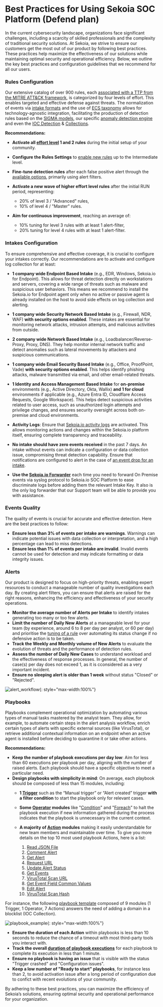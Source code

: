 # Best Practices for Using Sekoia SOC Platform (Defend plan)

In the current cybersecurity landscape, organizations face significant challenges, including a scarcity of skilled professionals and the complexity of traditional security solutions. At Sekoia, we strive to ensure our customers get the most out of our product by following best practices. These practices help maximize the effectiveness of our solutions while maintaining optimal security and operational efficiency. Below, we outline the key best practices and configuration guidelines that we recommend for all our users.

### Rules Configuration

Our extensive catalog of over 900 rules, each [associated with a TTP from the MITRE ATT&CK framework](/xdr/features/detect/built_in_detection_rules.md), is categorized by four levels of effort. This enables targeted and effective defense against threats. The normalization of events via [intake formats](https://github.com/SEKOIA-IO/intake-formats/blob/main/doc/structured_event.md) and the use of [ECS taxonomy](https://www.elastic.co/guide/en/ecs/current/ecs-reference.html) allows for technology-agnostic integration, facilitating the production of detection rules based on the [SIGMA models](/xdr/features/detect/sigma.md), our specific [anomaly detection engine](/xdr/features/detect/anomaly.md) and even the [IOC Detection](/xdr/features/detect/iocdetection.md) & [Collections](/xdr/features/detect/ioccollections.md).

**Recommendations:**

- **Activate all [effort level](/xdr/features/detect/rules_catalog.md#effort-level) 1 and 2 rules** during the initial setup of your community.

- **Configure the Rules Settings** to [enable new rules](/xdr/features/detect/rules_catalog.md#automatically) up to the Intermediate level.

- **Fine-tune detection rules** after each false positive alert through the [available options](/xdr/features/detect/rules_catalog.md#limiting-the-scope-of-a-rule), primarily using alert filters.

- **Activate a new wave of higher effort level rules** after the initial RUN period, representing:

    - 20% of level 3 / "Advanced" rules,
    - 10% of level 4 / "Master" rules.

- **Aim for continuous improvement**, reaching an average of:

    -  10% tuning for level 3 rules with at least 1 alert-filter,
    -  20% tuning for level 4 rules with at least 1 alert-filter.

### Intakes Configuration

To ensure comprehensive and effective coverage, it is crucial to configure your intakes correctly. Our recommendations are to activate and configure log collection for at least:

- **1 company wide Endpoint Based Intake** (e.g., EDR, Windows, Sekoia.io for Endpoint). This allows for threat detection directly on workstations and servers, covering a wide range of threats such as malware and suspicious user behaviors. This means we recommend to install the Sekoia.io for Endpoint agent only when no active or passive agent is already installed on the host to avoid side effects on log collection and alerting.
- **1 company wide Security Network Based Intake** (e.g., Firewall, NDR, WAF) **with security options enabled**. These intakes are essential for monitoring network attacks, intrusion attempts, and malicious activities from outside.
- **2 company wide Network Based Intake** (e.g., Loadbalancer/Reverse-Proxy, Proxy, DNS). They help monitor internal network traffic and detect anomalies such as lateral movements by attackers and suspicious communications.
- **1 company wide Email Security Based Intake** (e.g., Office, ProofPoint, Vade) **with security options enabled**. This helps identify phishing attacks, malware transmitted via email, and other email-related threats.
- **1 Identity and Access Management Based Intake** for **on-premise** environments (e.g., Active Directory, Okta, Wallix) **and 1 for cloud** environments if applicable (e.g., Azure Entra ID, Cloudflare Access Requests, Google Workspace). This helps detect suspicious activities related to user access, such as unauthorized login attempts and privilege changes, and ensures security oversight across both on-premise and cloud environments.
- **Activity Logs**: Ensure that [Sekoia.io activity logs](/integration/categories/applicative/sekoiaio_activity_logs.md) are activated. This allows monitoring actions and changes within the Sekoia.io platform itself, ensuring complete transparency and traceability.
- **No intake should have zero events received** in the past 7 days. An intake without events can indicate a configuration or data collection issue, compromising threat detection capability. Ensure that notifications are configured to alert in the case of [an event drop for an intake](/getting_started/notifications-Examples.md#intakes).

- **Use the [Sekoia.io Forwarder](/integration/ingestion_methods/syslog/sekoiaio_forwarder.md)** each time you need to forward On Premise events via syslog protocol to Sekoia.io SOC Platform to ease discriminate logs before adding them the relevant Intake Key. It also is the only log forwarder that our Support team will be able to provide you with assistance.


### Events Quality

The quality of events is crucial for accurate and effective detection. Here are the best practices to follow:

- **Ensure less than 3% of events per intake are warnings**. Warnings can indicate potential issues with data collection or interpretation, and a high percentage can lead to miss detections.
- **Ensure less than 1% of events per intake are invalid**. Invalid events cannot be used for detection and may indicate formatting or data integrity issues.

### Alerts

Our product is designed to focus on high-priority threats, enabling expert resources to conduct a manageable number of quality investigations each day. By creating alert filters, you can ensure that alerts are raised for the right reasons, enhancing the efficiency and effectiveness of your security operations.

- **Monitor the average number of Alerts per Intake** to identify intakes generating too many or too few alerts.
- **Limit the number of Daily New Alerts** at a manageable level for your team (by experience, around 6 to 8 per day per analyst, or 60 per day) and prioritise the [tuning of a rule](https://docs.sekoia.io/xdr/features/investigate/alerts/#create-an-alert-filter) over automating its status change if no defensive action is to be taken.
- **Track the Weekly and Monthly volume of New Alerts** to evaluate the evolution of threats and the performance of detection rules.
- **Assess the number of Daily New Cases** to understand workload and the effectiveness of response processes. In general, the number of case(s) per day does not exceed 1, as it is cconsidered as a very important incident.
- **Ensure no sleeping alert is older than 1 week** without status "Closed" or "Rejected".

![alert_workflow](/assets/operation_center/alerts/alert_workflow.png){: style="max-width:100%"}

### Playbooks

Playbooks complement operational optimization by automating various types of manual tasks mastered by the analyst team. They allow, for example, to automate certain steps in the alert analysis workflow, enrich certain types of alerts with specific external sources (like VirusTotal), or retrieve additional contextual information on an endpoint when an active agent is installed before deciding to quarantine it or take other actions.

**Recommendations:**

- **Keep the number of playbook executions per day low**: Aim for less than 60 executions per playbook per day, aligning with the number of raised alerts. Each playbook should have a specific objective to meet a particular need.
- **Design playbooks with simplicity in mind**: On average, each playbook should be composed of less than 15 modules, including:
    - **1 [Trigger](/xdr/features/automate/triggers.md)** such as the “Manual trigger” or “Alert created” trigger **with a filter condition** to start the playbook only for relevant cases.
    - **Some [Operator](/xdr/features/automate/operators.md) modules** like "[Condition](https://docs.sekoia.io/xdr/features/automate/operators/#condition)" and "[Foreach](/xdr/features/automate/operators.md#foreach)" to halt the playbook execution if new information gathered during the process indicates that the playbook is unnecessary in the current context.
    - **A majority of [Action](/xdr/features/automate/actions.md) modules** making it easily understandable for new team members and maintainable over time. To give you more details on the top 10 most used playbook Actions, here is a list:

        1. [Read JSON File](/xdr/features/automate/library/fileutils.md#read-json-file)
        2. [Comment Alert](/xdr/features/automate/library/sekoia-io.md#comment-alert)
        3. [Get Alert](/xdr/features/automate/library/sekoia-io.md#get-alert)
        4. [Request URL](/xdr/features/automate/library/http.md#request-url)
        5. [Update Alert Status](/xdr/features/automate/library/sekoia-io.md#update-alert-status)
        6. [Get Events](/xdr/features/automate/library/sekoia-io.md#get-events)
        7. [VirusTotal Scan URL](/xdr/features/automate/library/virustotal.md#scan-url)
        8. [Get Event Field Common Values](/xdr/features/automate/library/sekoia-io.md#get-event-field-common-values)
        9. [Edit Alert](/xdr/features/automate/library/sekoia-io.md#edit-alert)
        10. [VirusTotal Scan Hash](/xdr/features/automate/library/virustotal.md#scan-hash)

For instance, the following [playbook template](/xdr/features/automate/build-playbooks.md#templates) composed of 9 modules (1 Trigger, 1 Operator, 7 Actions) answers the need of adding a domain in a blocklist (IOC Collection).

![playbook_example](/assets/getting_started/playbook_example.png){: style="max-width:100%"}

- **Ensure the duration of each Action** within playbooks is less than 10 seconds to reduce the chance of a timeout with most third-party tools you interact with.
- **Track the overall [duration of playbook executions](/xdr/features/automate/navigate-playbooks.md)** for each playbook to complete its execution in less than 1 minute.
- **Ensure no playbook is having an issue** that is visible with the status "Trigger crashed" and "Configuration issues".
- **Keep a low number of "Ready to start" playbooks**, for instance less than 2, to avoid activation issue after a long period of configuration due to confict with recent evolutions of your community.

By adhering to these best practices, you can maximize the efficiency of Sekoia’s solutions, ensuring optimal security and operational performance for your organization.
